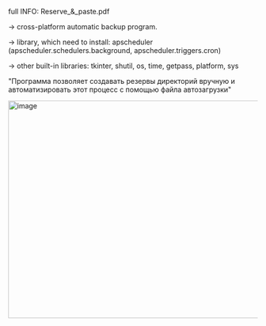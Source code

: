 full INFO: Reserve_&_paste.pdf

-> cross-platform automatic backup program.

-> library, which need to install: apscheduler (apscheduler.schedulers.background, apscheduler.triggers.cron) 

-> other built-in libraries: tkinter, shutil, os, time, getpass, platform, sys

"Программа позволяет создавать резервы директорий вручную и автоматизировать этот процесс с помощью файла автозагрузки"

<img width="725" height="440" alt="image" src="https://github.com/user-attachments/assets/fa054c8c-c39a-4ba6-9942-cf3b69f97d49" />



